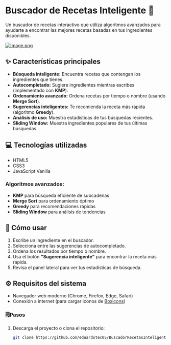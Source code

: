 # Buscador de Recetas Inteligente 🍳

Un buscador de recetas interactivo que utiliza algoritmos avanzados para ayudarte a encontrar las mejores recetas basadas en tus ingredientes disponibles.

[![image.png](https://i.postimg.cc/y6PZjXWt/image.png)](https://postimg.cc/5jXyNzBS)
## ✨ Características principales

- **Búsqueda inteligente:** Encuentra recetas que contengan los ingredientes que tienes.
- **Autocompletado:** Sugiere ingredientes mientras escribes (implementado con **KMP**).
- **Ordenamiento avanzado:** Ordena recetas por tiempo o nombre (usando **Merge Sort**).
- **Sugerencias inteligentes:** Te recomienda la receta más rápida (algoritmo **Greedy**).
- **Análisis de uso:** Muestra estadísticas de tus búsquedas recientes.
- **Sliding Window:** Muestra ingredientes populares de tus últimas búsquedas.

## 💻 Tecnologías utilizadas

- HTML5
- CSS3
- JavaScript Vanilla

### Algoritmos avanzados:

- **KMP** para búsqueda eficiente de subcadenas
- **Merge Sort** para ordenamiento óptimo
- **Greedy** para recomendaciones rápidas
- **Sliding Window** para análisis de tendencias

## 🚀 Cómo usar

1. Escribe un ingrediente en el buscador.
2. Selecciona entre las sugerencias de autocompletado.
3. Ordena los resultados por tiempo o nombre.
4. Usa el botón **"Sugerencia inteligente"** para encontrar la receta más rápida.
5. Revisa el panel lateral para ver tus estadísticas de búsqueda.

## ⚙️ Requisitos del sistema

- Navegador web moderno (Chrome, Firefox, Edge, Safari)
- Conexión a internet (para cargar iconos de [Boxicons](https://boxicons.com/))

### 🗒️Pasos

1. Descarga el proyecto o clona el repositorio:
   ```bash
   git clone https://github.com/eduardotec05/BuscadorRecetasInteligente


